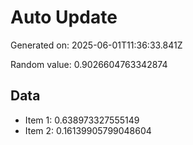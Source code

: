 # Auto Update

Generated on: 2025-06-01T11:36:33.841Z

Random value: 0.9026604763342874

## Data

- Item 1: 0.638973327555149
- Item 2: 0.16139905799048604